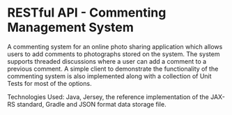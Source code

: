 # RESTful API - Commenting Management System
A commenting system for an online photo sharing application which allows users to add comments to photographs stored on the system. The system supports threaded discussions where a user can add a comment to a previous comment. A simple client to demonstrate the functionality of the commenting system is also implemented along with a collection of Unit Tests for most of the options.

Technologies Used: Java, Jersey, the reference implementation of the JAX-RS standard, Gradle and JSON format data storage file.
